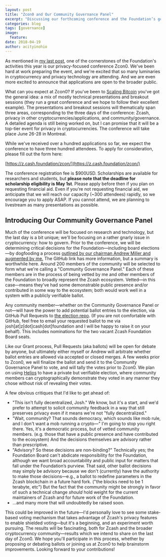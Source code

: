 ```yaml
---
layout: post
title: "Zcon0 and Our Community Governance Panel"
excerpt: "Discussing our forthcoming conference and the Foundation’s governance experiment."
categories: blog
tags: [governance]
image:
  feature: 
date: 2018-04-19
author: acityinohio
---
```


As mentioned in [my last post](https://z.cash.foundation/blog/exec-director-and-roadmap/), one of the cornerstones of the Foundation's activities this year is our privacy-focused conference Zcon0. We've been hard at work preparing the event, and we're excited that so many luminaries in cryptocurrency and privacy technology are attending. And we are even more excited to announce that applications are open to the broader public.

What can you expect at Zcon0? If you've been to [Scaling Bitcoin](https://scalingbitcoin.org/) you've got the general idea: a mix of mostly technical presentations and breakout sessions (they run a great conference and we hope to follow their excellent example). The presentations and breakout sessions will thematically span three areas, corresponding to the three days of the conference: Zcash, privacy in other cryptocurrencies/applications, and community/governance. A detailed agenda is still being worked on, but I can promise that it will be a top-tier event for privacy in cryptocurrencies. The conference will take place June 26-28 in Montreal.

While we've received over a hundred applications so far, we expect the conference to have three hundred attendees. To apply for consideration, please fill out the form here:

[https://z.cash.foundation/zcon/](https://z.cash.foundation/zcon/)

The conference registration fee is $900USD. Scholarships are available for researchers and students, but **please note that the deadline for scholarship eligibility is May 1st**. Please apply before then if you plan on requesting financial aid. Even if you're not requesting financial aid, we anticipate that we will reach our capacity (~300 attendees) rapidly, so we encourage you to apply ASAP. If you cannot attend, we are planning to livestream as many presentations as possible.

## Introducing Our Community Governance Panel

Much of the conference will be focused on research and technology, but the last day is a bit unique; we'll be focusing on a rather gnarly issue in cryptocurrency: how to govern. Prior to the conference, we will be determining critical decisions for the Foundation—including board elections—by dogfooding a process [outlined by our chairman Andrew Miller and augmented by me.](https://github.com/ZcashFoundation/Elections) The GitHub link has more information, but a summary is worthwhile here. Around 200 members of the community will be selected to form what we're calling a "Community Governance Panel." Each of these members are in the process of being vetted by me and other members of the Foundation to broadly represent the Zcash ecosystem. Vetted—in this case—means they’ve had some demonstrable public presence and/or contributed in some way to the ecosystem; both would work well in a system with a publicly verifiable ballot.

Any community member—whether on the Community Governance Panel or not—will have the power to add potential ballot entries to the election, via GitHub Pull Requests to [the election repo](https://github.com/ZcashFoundation/Elections). (If you are not comfortable with GitHub, feel free to email your requested ballot to me via josh[at]z[dot]cash[dot]foundation and I will be happy to raise it on your behalf). This includes nominations for the two vacant Zcash Foundation Board seats.

Like our Grant process, Pull Requests (aka ballots) will be open for debate by anyone, but ultimately either myself or Andrew will arbitrate whether ballot entries are allowed via accepted or closed merges. A few weeks prior to Zcon0, we will finalize the ballot and send it to the Community Governance Panel to vote, and will tally the votes prior to Zcon0. We plan on using [Helios](https://vote.heliosvoting.org/) to have a private but verifiable election, where community members can cryptographically demonstrate they voted in any manner they chose without risk of revealing their votes.

A few obvious critiques that I'd like to get ahead of:

- "This isn't fully decentralized, Josh." We know, but it's a start, and we'd prefer to attempt to solicit community feedback in a way that still preserves privacy even if it means we're not "fully decentralized."
- "Wait, community? That sounds democracy, which sounds like mob rule, and I don't want a mob running a crypto—" I'm going to stop you right there. Yes, it's a democratic process, but of vetted community members. (e.g. those that have a public presence and have contributed to the ecosystem) And the decisions themselves are advisory rather than prescriptive.
- "Advisory? So these decisions are non-binding?" Technically yes; the Foundation Board can't abdicate responsibility for the Foundation, although we want broad accountability and public input for matters that fall under the Foundation’s purview. That said, other ballot decisions may simply be advisory because we don't (currently) have the authority to make those decisions—e.g., a ballot to redefine parameters in the Zcash blockchain in a future hard fork. ("the blocks need to be 1 terabyte, etc") But the fact that the community might be strongly in favor of such a technical change _should_ hold weight for the current maintainers of Zcash and for future work of the Foundation.
- ...and many more that will undoubtedly be raised soon.

This could be improved in the future—I'd personally love to see some stake-based voting mechanism that takes advantage of Zcash's privacy features to enable shielded voting—but it's a beginning, and an experiment worth pursuing. The results will be fascinating, both for Zcash and the broader cryptocurrency community—results which we intend to share on the last day of Zcon0. We hope you'll participate in this process, whether by proposing or debating ballots or joining us at Zcon0 to help brainstorm improvements. Looking forward to your contributions!

